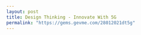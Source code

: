 ```yaml
---
layout: post
title: Design Thinking - Innovate With 5G
permalink: "https://gems.gevme.com/28012021dt5g"
---
```

